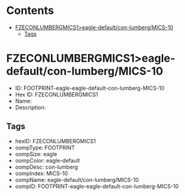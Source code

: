 



Contents
========

* [FZECONLUMBERGMICS1>eagle-default/con-lumberg/MICS-10](#fzeconlumbergmics1eagle-defaultcon-lumbergmics-10)
	* [Tags](#tags)

# FZECONLUMBERGMICS1>eagle-default/con-lumberg/MICS-10

- ID: FOOTPRINT-eagle-eagle-default-con-lumberg-MICS-10
- Hex ID: FZECONLUMBERGMICS1
- Name: 
- Description: 

## Tags

- hexID: FZECONLUMBERGMICS1
- oompType: FOOTPRINT
- oompSize: eagle
- oompColor: eagle-default
- oompDesc: con-lumberg
- oompIndex: MICS-10
- oompName: eagle-default/con-lumberg/MICS-10
- oompID: FOOTPRINT-eagle-eagle-default-con-lumberg-MICS-10
